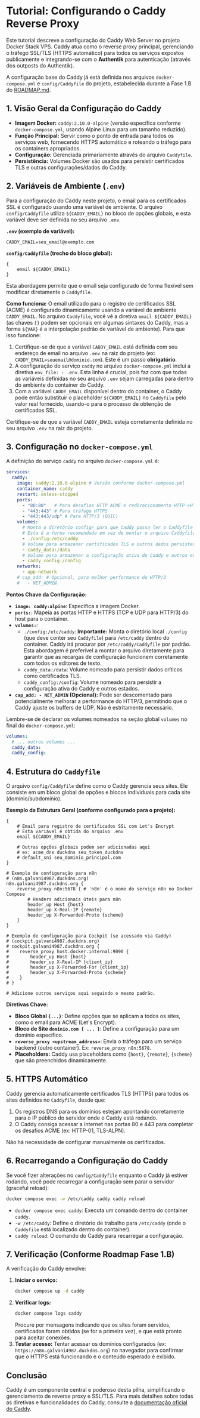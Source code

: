 # Tutorial: Configurando o Caddy Reverse Proxy

Este tutorial descreve a configuração do Caddy Web Server no projeto Docker Stack VPS. Caddy atua como o reverse proxy principal, gerenciando o tráfego SSL/TLS (HTTPS automático) para todos os serviços expostos publicamente e integrando-se com o **Authentik** para autenticação (através dos outposts do Authentik).

A configuração base do Caddy já está definida nos arquivos `docker-compose.yml` e `config/Caddyfile` do projeto, estabelecida durante a Fase 1.B do [ROADMAP.md](../../ROADMAP.md).

## 1. Visão Geral da Configuração do Caddy

*   **Imagem Docker:** `caddy:2.10.0-alpine` (versão específica conforme `docker-compose.yml`, usando Alpine Linux para um tamanho reduzido).
*   **Função Principal:** Servir como o ponto de entrada para todos os serviços web, fornecendo HTTPS automático e roteando o tráfego para os containers apropriados.
*   **Configuração:** Gerenciada primariamente através do arquivo `Caddyfile`.
*   **Persistência:** Volumes Docker são usados para persistir certificados TLS e outras configurações/dados do Caddy.

## 2. Variáveis de Ambiente (`.env`)

Para a configuração do Caddy neste projeto, o email para os certificados SSL é configurado usando uma variável de ambiente. O arquivo `config/Caddyfile` utiliza `${CADDY_EMAIL}` no bloco de opções globais, e esta variável deve ser definida no seu arquivo `.env`.

**`.env` (exemplo de variável):**
```env
CADDY_EMAIL=seu_email@exemplo.com
```

**`config/Caddyfile` (trecho do bloco global):**
```caddy
{
    email ${CADDY_EMAIL}
}
```
Esta abordagem permite que o email seja configurado de forma flexível sem modificar diretamente o `Caddyfile`.

**Como funciona:**
O email utilizado para o registro de certificados SSL (ACME) é configurado dinamicamente usando a variável de ambiente `CADDY_EMAIL`. No arquivo `Caddyfile`, você vê a diretiva `email ${CADDY_EMAIL}` (as chaves `{}` podem ser opcionais em algumas sintaxes do Caddy, mas a forma `${VAR}` é a interpolação padrão de variável de ambiente). Para que isso funcione:
1.  Certifique-se de que a variável `CADDY_EMAIL` está definida com seu endereço de email no arquivo `.env` na raiz do projeto (ex: `CADDY_EMAIL=seuemail@dominio.com`). Este é um passo **obrigatório**.
2.  A configuração do serviço `caddy` no arquivo `docker-compose.yml` inclui a diretiva `env_file: - .env`. Esta linha é crucial, pois faz com que todas as variáveis definidas no seu arquivo `.env` sejam carregadas para dentro do ambiente do container do Caddy.
3.  Com a variável `CADDY_EMAIL` disponível dentro do container, o Caddy pode então substituir o placeholder `${CADDY_EMAIL}` no `Caddyfile` pelo valor real fornecido, usando-o para o processo de obtenção de certificados SSL.

Certifique-se de que a variável `CADDY_EMAIL` esteja corretamente definida no seu arquivo `.env` na raiz do projeto.

## 3. Configuração no `docker-compose.yml`

A definição do serviço `caddy` no arquivo `docker-compose.yml` é:

```yaml
services:
  caddy:
    image: caddy:2.10.0-alpine # Versão conforme docker-compose.yml
    container_name: caddy
    restart: unless-stopped
    ports:
      - "80:80"   # Para desafios HTTP ACME e redirecionamento HTTP->HTTPS
      - "443:443" # Para tráfego HTTPS
      - "443:443/udp" # Para HTTP/3 (QUIC)
    volumes:
      # Monta o diretório config/ para que Caddy possa ler o Caddyfile em /etc/caddy/Caddyfile
      # Esta é a forma recomendada em vez de montar o arquivo Caddyfile diretamente.
      - ./config:/etc/caddy
      # Volume para armazenar certificados TLS e outros dados persistentes do Caddy
      - caddy_data:/data
      # Volume para armazenar a configuração ativa do Caddy e outros estados internos
      - caddy_config:/config
    networks:
      - app-network
    # cap_add: # Opcional, para melhor performance do HTTP/3
    #   - NET_ADMIN
```

**Pontos Chave da Configuração:**
*   **`image: caddy:alpine`**: Especifica a imagem Docker.
*   **`ports:`**: Mapeia as portas HTTP e HTTPS (TCP e UDP para HTTP/3) do host para o container.
*   **`volumes:`**:
    *   `./config:/etc/caddy`: **Importante:** Monta o diretório local `./config` (que deve conter seu `Caddyfile`) para `/etc/caddy` dentro do container. Caddy irá procurar por `/etc/caddy/Caddyfile` por padrão. Esta abordagem é preferível a montar o arquivo diretamente para garantir que as recargas de configuração funcionem corretamente com todos os editores de texto.
    *   `caddy_data:/data`: Volume nomeado para persistir dados críticos como certificados TLS.
    *   `caddy_config:/config`: Volume nomeado para persistir a configuração ativa do Caddy e outros estados.
*   **`cap_add: - NET_ADMIN` (Opcional):** Pode ser descomentado para potencialmente melhorar a performance do HTTP/3, permitindo que o Caddy ajuste os buffers de UDP. Não é estritamente necessário.

Lembre-se de declarar os volumes nomeados na seção global `volumes` no final do `docker-compose.yml`:
```yaml
volumes:
  # ... outros volumes ...
  caddy_data:
  caddy_config:
```

## 4. Estrutura do `Caddyfile`

O arquivo `config/Caddyfile` define como o Caddy gerencia seus sites. Ele consiste em um bloco global de opções e blocos individuais para cada site (domínio/subdomínio).

**Exemplo da Estrutura Geral (conforme configurado para o projeto):**

```caddy
{
    # Email para registro de certificados SSL com Let's Encrypt
    # Esta variável é obtida do arquivo .env
    email ${CADDY_EMAIL}

    # Outras opções globais podem ser adicionadas aqui
    # ex: acme_dns duckdns seu_token_duckdns
    # default_sni seu_dominio_principal.com
}

# Exemplo de configuração para n8n
# (n8n.galvani4987.duckdns.org)
n8n.galvani4987.duckdns.org {
    reverse_proxy n8n:5678 { # 'n8n' é o nome do serviço n8n no Docker Compose
        # Headers adicionais úteis para n8n
        header_up Host {host}
        header_up X-Real-IP {remote}
        header_up X-Forwarded-Proto {scheme}
    }
}

# Exemplo de configuração para Cockpit (se acessado via Caddy)
# (cockpit.galvani4987.duckdns.org)
# cockpit.galvani4987.duckdns.org {
#    reverse_proxy host.docker.internal:9090 {
#        header_up Host {host}
#        header_up X-Real-IP {client_ip}
#        header_up X-Forwarded-For {client_ip}
#        header_up X-Forwarded-Proto {scheme}
#    }
# }

# Adicione outros serviços aqui seguindo o mesmo padrão.
```

**Diretivas Chave:**
*   **Bloco Global `{...}`**: Define opções que se aplicam a todos os sites, como o email para ACME (Let's Encrypt).
*   **Bloco de Site `dominio.com { ... }`**: Define a configuração para um domínio específico.
*   **`reverse_proxy <upstream_address>`**: Envia o tráfego para um serviço backend (outro container). Ex: `reverse_proxy n8n:5678`.
*   **Placeholders:** Caddy usa placeholders como `{host}`, `{remote}`, `{scheme}` que são preenchidos dinamicamente.

## 5. HTTPS Automático

Caddy gerencia automaticamente certificados TLS (HTTPS) para todos os sites definidos no `Caddyfile`, desde que:
1.  Os registros DNS para os domínios estejam apontando corretamente para o IP público do servidor onde o Caddy está rodando.
2.  O Caddy consiga acessar a internet nas portas 80 e 443 para completar os desafios ACME (ex: HTTP-01, TLS-ALPN).

Não há necessidade de configurar manualmente os certificados.

## 6. Recarregando a Configuração do Caddy

Se você fizer alterações no `config/Caddyfile` enquanto o Caddy já estiver rodando, você pode recarregar a configuração sem parar o servidor (graceful reload):

```bash
docker compose exec -w /etc/caddy caddy caddy reload
```
*   `docker compose exec caddy`: Executa um comando dentro do container `caddy`.
*   `-w /etc/caddy`: Define o diretório de trabalho para `/etc/caddy` (onde o `Caddyfile` está localizado dentro do container).
*   `caddy reload`: O comando do Caddy para recarregar a configuração.

## 7. Verificação (Conforme Roadmap Fase 1.B)

A verificação do Caddy envolve:
1.  **Iniciar o serviço:**
    ```bash
    docker compose up -d caddy
    ```
2.  **Verificar logs:**
    ```bash
    docker compose logs caddy
    ```
    Procure por mensagens indicando que os sites foram servidos, certificados foram obtidos (se for a primeira vez), e que está pronto para aceitar conexões.
3.  **Testar acesso:** Tentar acessar os domínios configurados (ex: `https://n8n.galvani4987.duckdns.org`) no navegador para confirmar que o HTTPS está funcionando e o conteúdo esperado é exibido.

## Conclusão

Caddy é um componente central e poderoso desta pilha, simplificando o gerenciamento de reverse proxy e SSL/TLS. Para mais detalhes sobre todas as diretivas e funcionalidades do Caddy, consulte a [documentação oficial do Caddy](https://caddyserver.com/docs/).
```

